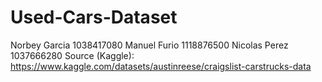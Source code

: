 # Used-Cars-Dataset
Norbey Garcia 1038417080
Manuel Furio 1118876500
Nicolas Perez 1037666280
Source (Kaggle): https://www.kaggle.com/datasets/austinreese/craigslist-carstrucks-data
